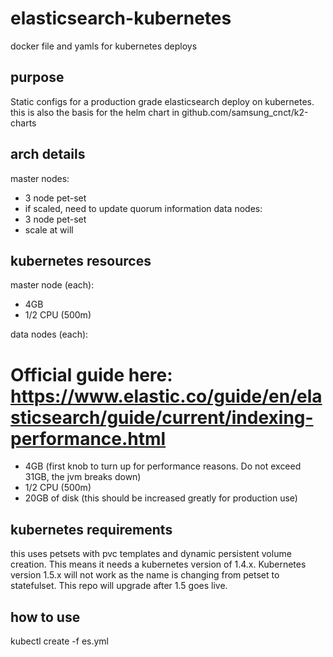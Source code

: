 # elasticsearch-kubernetes
docker file and yamls for kubernetes deploys

##  purpose
Static configs for a production grade elasticsearch deploy on kubernetes. this 
is also the basis for the helm chart in github.com/samsung_cnct/k2-charts

## arch details
master nodes:
 - 3 node pet-set
 - if scaled, need to update quorum information
data nodes:
 - 3 node pet-set
 - scale at will

## kubernetes resources
master node (each):
 - 4GB
 - 1/2 CPU (500m)

data nodes (each):
#  Official guide here:  https://www.elastic.co/guide/en/elasticsearch/guide/current/indexing-performance.html
 - 4GB  (first knob to turn up for performance reasons.  Do not exceed 31GB, the jvm breaks down)
 - 1/2 CPU (500m)
 - 20GB of disk (this should be increased greatly for production use)

## kubernetes requirements
this uses petsets with pvc templates and dynamic persistent volume creation.  This means it needs
a kubernetes version of 1.4.x.  Kubernetes version 1.5.x will not work as the name is changing from
petset to statefulset.  This repo will upgrade after 1.5 goes live.

## how to use
kubectl create -f es.yml